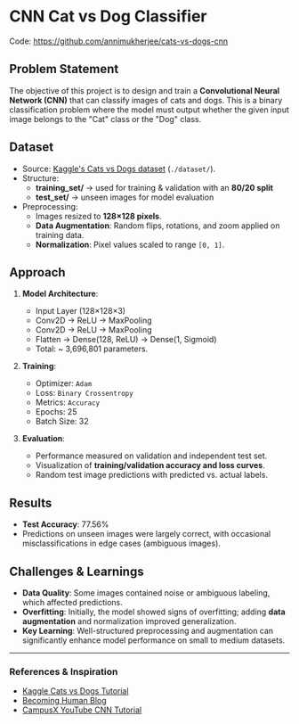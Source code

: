 # CNN Cat vs Dog Classifier

Code: https://github.com/annimukherjee/cats-vs-dogs-cnn

## Problem Statement
The objective of this project is to design and train a **Convolutional Neural Network (CNN)** that can classify images of cats and dogs. This is a binary classification problem where the model must output whether the given input image belongs to the "Cat" class or the "Dog" class.

## Dataset
- Source: [Kaggle's Cats vs Dogs dataset](https://www.kaggle.com/datasets/tongpython/cat-and-dog) (`./dataset/`).
- Structure:
  - **training_set/** → used for training & validation with an **80/20 split**
  - **test_set/** → unseen images for model evaluation
- Preprocessing:
  - Images resized to **128×128 pixels**.
  - **Data Augmentation**: Random flips, rotations, and zoom applied on training data.
  - **Normalization**: Pixel values scaled to range `[0, 1]`.

## Approach
1. **Model Architecture**:  
   - Input Layer (128×128×3)  
   - Conv2D → ReLU → MaxPooling  
   - Conv2D → ReLU → MaxPooling  
   - Flatten → Dense(128, ReLU) → Dense(1, Sigmoid)  
   - Total: ~ 3,696,801 parameters.
   
2. **Training**:
   - Optimizer: `Adam`
   - Loss: `Binary Crossentropy`
   - Metrics: `Accuracy`
   - Epochs: 25
   - Batch Size: 32

3. **Evaluation**:
   - Performance measured on validation and independent test set.
   - Visualization of **training/validation accuracy and loss curves**.
   - Random test image predictions with predicted vs. actual labels.

## Results

- **Test Accuracy**: 77.56%  
- Predictions on unseen images were largely correct, with occasional misclassifications in edge cases (ambiguous images).

## Challenges & Learnings
- **Data Quality**: Some images contained noise or ambiguous labeling, which affected predictions.  
- **Overfitting**: Initially, the model showed signs of overfitting; adding **data augmentation** and normalization improved generalization.  
- **Key Learning**: Well-structured preprocessing and augmentation can significantly enhance model performance on small to medium datasets.

---

### References & Inspiration
- [Kaggle Cats vs Dogs Tutorial](https://www.kaggle.com/code/tongpython/nattawut-5920421014-cat-vs-dog-dl/script)  
- [Becoming Human Blog](https://becominghuman.ai/building-an-image-classifier-using-deep-learning-in-python-totally-from-a-beginners-perspective-be8dbaf22dd8)  
- [CampusX YouTube CNN Tutorial](https://www.youtube.com/watch?v=0K4J_PTgysc)